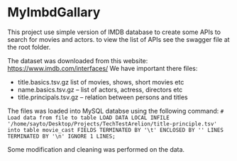 # MyImbdGallary
This project use simple version of IMDB database to create some APIs to search for movies and actors.
to view the list of APIs see the swagger file at the root folder.

The dataset was downloaded from this website: https://www.imdb.com/interfaces/
We have important there files:
- title.basics.tsv.gz list of movies, shows, short movies etc
- name.basics.tsv.gz – list of actors, actress, directors etc
- title.principals.tsv.gz – relation between persons and titles

The files was loaded into MySQL databse using the following command:
`# Load data from file to table
LOAD DATA LOCAL INFILE '/home/sayto/Desktop/Projects/TechTestArelion/title-principle.tsv'
    into table movie_cast FIELDS TERMINATED BY '\t' ENCLOSED BY '' LINES TERMINATED BY '\n' IGNORE 1 LINES;`
    
 Some modification and cleaning was performed on the data.
